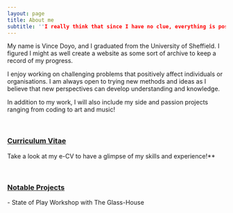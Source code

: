 ```yaml
---
layout: page
title: About me
subtitle: ''I really think that since I have no clue, everything is possible''
---
```


My name is Vince Doyo, and I graduated from the University of Sheffield. I figured I might as well create a website as some sort of archive to keep a record of my progress. 

I enjoy working on challenging problems that positively affect individuals or organisations. I am always open to trying new methods and ideas as I believe that new perspectives can develop understanding and knowledge.

In addition to my work, I will also include my side and passion projects ranging from coding to art and music!

&nbsp;
&nbsp;

### [Curriculum Vitae](https://vincedoyo.xyz/cv)
Take a look at my e-CV to have a glimpse of my skills and experience!**

&nbsp;
&nbsp;

### [Notable Projects](https://vincedoyo.xyz/projects)
\- State of Play Workshop with The Glass-House

&nbsp;
